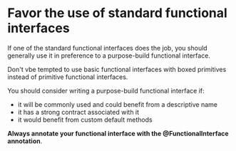 # Favor the use of standard functional interfaces

If one of the standard functional interfaces does the job, you should generally use it in preference to a purpose-build functional interface. 

Don't vbe tempted to use basic functional interfaces with boxed primitives instead of primitive functional interfaces.

You should consider writing a purpose-build functional interface if:
- it will be commonly used and could benefit from a descriptive name
- it has a strong contract associated with it
- it would benefit from custom default methods

**Always annotate your functional interface with the @FunctionalInterface annotation**.

